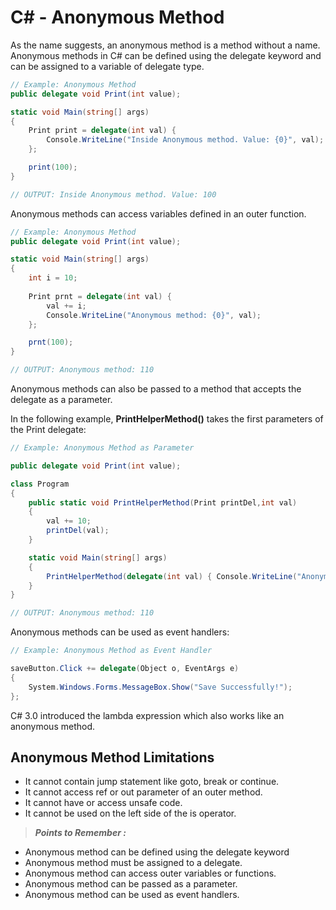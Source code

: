 # C# - Anonymous Method

As the name suggests, an anonymous method is a method without a name. Anonymous methods in C# can be defined using the delegate keyword and can be assigned to a variable of delegate type.

```C#
// Example: Anonymous Method
public delegate void Print(int value);

static void Main(string[] args)
{
    Print print = delegate(int val) { 
        Console.WriteLine("Inside Anonymous method. Value: {0}", val); 
    };

    print(100);
}

// OUTPUT: Inside Anonymous method. Value: 100
```

Anonymous methods can access variables defined in an outer function.

```C#
// Example: Anonymous Method
public delegate void Print(int value);

static void Main(string[] args)
{
    int i = 10;
    
    Print prnt = delegate(int val) {
        val += i;
        Console.WriteLine("Anonymous method: {0}", val); 
    };

    prnt(100);
}

// OUTPUT: Anonymous method: 110
```

Anonymous methods can also be passed to a method that accepts the delegate as a parameter.

In the following example, **PrintHelperMethod()** takes the first parameters of the Print delegate:

```C#
// Example: Anonymous Method as Parameter

public delegate void Print(int value);

class Program
{
    public static void PrintHelperMethod(Print printDel,int val)
    { 
        val += 10;
        printDel(val);
    }

    static void Main(string[] args)
    {
        PrintHelperMethod(delegate(int val) { Console.WriteLine("Anonymous method: {0}", val); }, 100);
    }
}

// OUTPUT: Anonymous method: 110
```

Anonymous methods can be used as event handlers:
```C#
// Example: Anonymous Method as Event Handler

saveButton.Click += delegate(Object o, EventArgs e)
{ 
    System.Windows.Forms.MessageBox.Show("Save Successfully!"); 
};
```

C# 3.0 introduced the lambda expression which also works like an anonymous method.

## Anonymous Method Limitations

- It cannot contain jump statement like goto, break or continue.
- It cannot access ref or out parameter of an outer method.
- It cannot have or access unsafe code.
- It cannot be used on the left side of the is operator.

> **_Points to Remember :_**
- Anonymous method can be defined using the delegate keyword
- Anonymous method must be assigned to a delegate.
- Anonymous method can access outer variables or functions.
- Anonymous method can be passed as a parameter.
- Anonymous method can be used as event handlers.